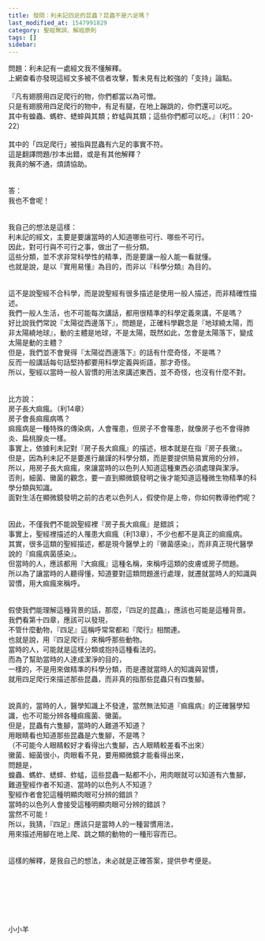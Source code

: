 ```yaml
---
title: 發問：利未記四足的昆蟲？昆蟲不是六足嗎？
last_modified_at: 1547991829
category: 聖經無誤、解經原則
tags: []
sidebar: 
---
```


<p>問題：利未記有一處經文我不懂解釋。<br/>上網查看亦發現這經文多被不信者攻擊，暫未見有比較強的「支持」論點。<br/><br/>『凡有翅膀用四足爬行的物，你們都當以為可憎。<br/> 只是有翅膀用四足爬行的物中，有足有腿，在地上蹦跳的，你們還可以吃。<br/> 其中有蝗蟲、螞蚱、蟋蟀與其類；蚱蜢與其類；這些你們都可以吃。』（利11：20-22）<br/><br/>其中的「四足爬行」被指與昆蟲有六足的事實不符。<br/>這是翻譯問題/抄本出錯，或是有其他解釋？<br/>我真的解不通，煩請協助。<br/><br/><!--more--><br/>答：<br/>我也不會呢！<br/> <br/><br/>我自己的想法是這樣：<br/>利未記的經文，主要是要讓當時的人知道哪些可行、哪些不可行。<br/>因此，對可行與不可行之事，做出了一些分類。<br/>這些分類，並不求非常科學性的精準，而是要讓一般人能一看就懂。<br/>也就是說，是以『實用易懂』為目的，而非以『科學分類』為目的。<br/><br/><br/>這不是說聖經不合科學，而是說聖經有很多描述是使用一般人描述，而非精確性描述。<br/>我們一般人生活，也不可能每次講話，都用很精準的科學定義來講，不是嗎？<br/>好比說我們常說『太陽從西邊落下』，問題是，正確科學觀念是『地球繞太陽，而非太陽繞地球』，動的主體是地球，不是太陽，既然如此，怎會是太陽落下，變成太陽是動的主體？<br/>但是，我們並不會覺得『太陽從西邊落下』的話有什麼奇怪，不是嗎？<br/>反而一般講話每句話堅持都要用科學定義與術語，那才奇怪。<br/>所以，聖經以當時一般人習慣的用法來講述東西，並不奇怪，也沒有什麼不對。<br/> <br/><br/>比方說：<br/>房子長大痲瘋。（利14章）<br/>房子會長痲瘋病嗎？<br/>痲瘋病是一種特殊的傳染病，人會罹患，但房子不會罹患，就像房子也不會得肺炎、扁桃腺炎一樣。<br/>事實上，依據利未記對『房子長大痲瘋』的描述，根本就是在指『房子長黴』。<br/>但是，因為利未記不是要進行嚴謹的科學分類，而是要提供簡易實用的分辨，<br/>所以，用房子長大痲瘋，來讓當時的以色列人知道這種東西必須處理與潔淨。<br/>否則，細菌、黴菌的觀念，要一直到顯微鏡發明之後才能知道這種微生物精準的科學分類與知識。<br/>面對生活在顯微鏡發明之前的古老以色列人，假使你是上帝，你如何教導他們呢？<br/> <br/><br/>因此，不僅我們不能說聖經裡『房子長大痲瘋』是錯誤；<br/>事實上，聖經裡描述的人罹患大痲瘋（利13章），不少也都不是真正的痲瘋病。<br/>其實，很多這類的聖經描述，都是現今醫學上的『黴菌感染』，而非真正現代醫學說的『痲瘋病菌感染』。<br/>但當時的人，應該都用『大痲瘋』這種名稱，來稱呼這類的皮膚或房子問題。<br/>所以為了讓當時的人聽得懂，知道要對這類問題進行處理，就遷就當時人的知識與習慣，用大痲瘋來稱呼。<br/> <br/><br/>假使我們能理解這種背景的話，那麼，『四足的昆蟲』，應該也可能是這種背景。<br/>我們看第十四章，應該可以發現，<br/>不管什麼動物，『四足』這稱呼常常都和『爬行』相關連。<br/>也就是說，用『四足爬行』來稱呼那些動物。<br/>當時的人，可能就是這樣分類或抱持這種看法的。<br/>而為了幫助當時的人達成潔淨的目的，<br/>一樣的，不是用來做精準的科學分類，而是遷就當時人的知識與習慣，<br/>就用四足爬行來描述那些昆蟲，而非真的指那些昆蟲只有四隻腳。<br/> <br/><br/>說真的，當時的人，醫學知識上不發達，當然無法知道『痲瘋病』的正確醫學知識，也不可能分辨各種痲瘋菌、黴菌。<br/>但是，昆蟲有六隻腳，當時的人難道不知道？<br/>用眼睛看也知道那些昆蟲是六隻腳，不是嗎？<br/>（不可能今人眼睛較好才看得出六隻腳，古人眼睛較差看不出來）<br/>黴菌、細菌很小，肉眼看不見，要用顯微鏡才能看得出來，<br/>問題是， <br/>蝗蟲、螞蚱、蟋蟀、蚱蜢，這些昆蟲一點都不小，用肉眼就可以知道有六隻腳，<br/>難道聖經作者不知道、當時的以色列人不知道？<br/>聖經作者會犯這種明顯肉眼可分辨的錯誤？<br/>當時的以色列人會接受這種明顯肉眼可分辨的錯誤？<br/>當然不可能！<br/>所以，我猜，『四足』應該只是當時人的一種習慣用法，<br/>用來描述用腳在地上爬、跳之類的動物的一種形容而已。<br/> <br/> <br/>這樣的解釋，是我自己的想法，未必就是正確答案，提供參考便是。<br/><br/><br/><br/><br/><br/><br/><br/>小小羊<br/><br/><br/><br/><br/><br/></p>